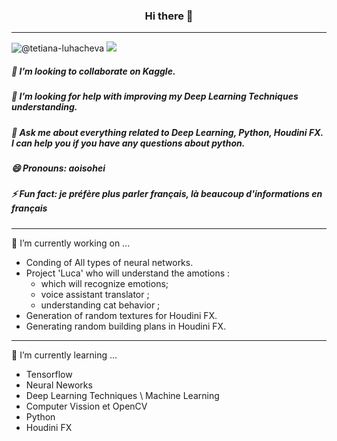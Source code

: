 ### <p align="center"> Hi there 👋 </p>   
***
![@tetiana-luhacheva](https://img.shields.io/badge/LinkedIN-%40tetiana--luhacheva-blue) ![](https://img.shields.io/badge/Telegram-%40terratsukiyomi-white)
##### 👯 I’m looking to collaborate on Kaggle.
##### 🤔 I’m looking for help with improving my Deep Learning Techniques understanding.
##### 💬 Ask me about everything related to Deep Learning, Python, Houdini FX. I can help you if you have any questions about python.
##### 😄 Pronouns: aoisohei
##### ⚡ Fun fact: je préfère plus parler français, là beaucoup d'informations en français   
***
🔭 I’m currently working on ...
  - Conding of All types of neural networks.
  - Project 'Luca' who will understand the amotions :
    - which will recognize emotions;
    - voice assistant translator ;
    - understanding cat behavior ;
  - Generation of random textures for Houdini FX.
  - Generating random building plans in Houdini FX.  
***
🌱 I’m currently learning ...
  - Tensorflow
  - Neural Neworks
  - Deep Learning Techniques \ Machine Learning
  - Computer Vission et OpenCV
  - Python
  - Houdini FX
